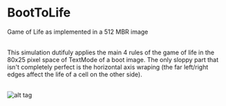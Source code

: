# BootToLife
Game of Life as implemented in a 512 MBR image<br><br>

This simulation dutifuly applies the main 4 rules of the game of life in the 80x25 pixel space of TextMode of a boot image. The only sloppy part that isn't completely perfect is the horizontal axis wraping (the far left/right edges affect the life of a cell on the other side).<br><br>

![alt tag](https://github.com/XlogicX/tronsolitare/blob/master/pictures/Screen%20Shot%202017-10-02%20at%2010.36.14%20PM.png?raw=true)
